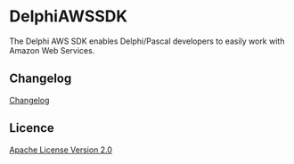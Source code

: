 DelphiAWSSDK
==============

The Delphi AWS SDK enables Delphi/Pascal developers to easily work with Amazon Web Services.


Changelog
---------

[Changelog](https://github.com/novuslogic/DelphiAWSSDK/blob/master/Changelog.md)


Licence
-------
[Apache License Version 2.0](LICENSE)


